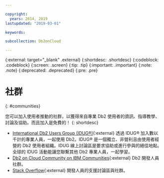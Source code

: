 ```yaml
---

copyright:
  years: 2014, 2019
lastupdated: "2019-03-01"

keywords: 

subcollection: Db2onCloud

---
```


<!-- Attribute definitions --> 
{:external: target="_blank" .external}
{:shortdesc: .shortdesc}
{:codeblock: .codeblock}
{:screen: .screen}
{:tip: .tip}
{:important: .important}
{:note: .note}
{:deprecated: .deprecated}
{:pre: .pre}

# 社群
{: #communities}

您可以加入使用者推動的社群，以獲得來自專業 Db2 使用者的資訊、指導教學、討論及協助。而且加入是免費的！
{: shortdesc}

* [International Db2 Users Group (IDUG®)](https://www.idug.org/){:external} 透過 IDUG® 加入數以千計的專業人員，一起使用 Db2。IDUG® 是一個獨立、非營利且由使用者經營的 Db2 使用者組織。IDUG 線上討論區是要求協助或進行參與的絕佳地點。全球的 IDUG 活動能讓您聯繫其他 Db2 專業人員，一起學習。
* [Db2 on Cloud Community on IBM Communities](https://community.ibm.com/community/user/hybriddatamanagement/communities/community-home?CommunityKey=ea909850-39ea-4ac4-9512-8e2eb37ea09a){:external} Db2 開發人員社群。
* [Stack Overflow](https://stackoverflow.com/users/login?ssrc=anon_ask&returnurl=https%3a%2f%2fstackoverflow.com%2fquestions%2fask%3ftags%3ddashdb){:external} 開發人員的支援討論區與社群。
